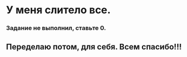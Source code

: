 # У меня слитело все.

### Задание не выполнил, ставьте 0.

## Переделаю потом, для себя. Всем спасибо!!!
